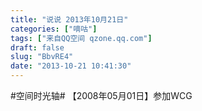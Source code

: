 ```yaml
---
title: "说说 2013年10月21日"
categories: ["嘀咕"]
tags: ["来自QQ空间 qzone.qq.com"]
draft: false
slug: "BbvRE4"
date: "2013-10-21 10:41:30"
---
```


#空间时光轴# 【2008年05月01日】参加WCG
